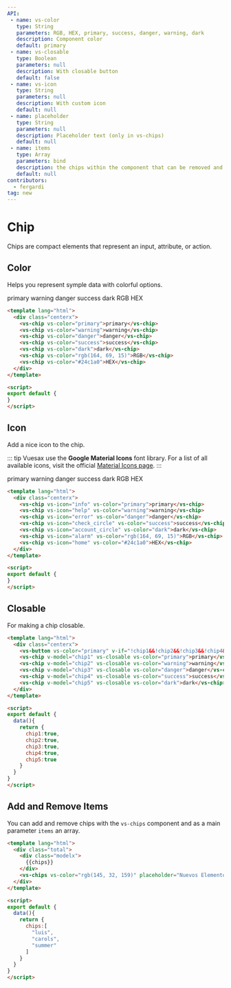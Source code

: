 ```yaml
---
API:
 - name: vs-color
   type: String
   parameters: RGB, HEX, primary, success, danger, warning, dark
   description: Component color
   default: primary
 - name: vs-closable
   type: Boolean
   parameters: null
   description: With closable button
   default: false
 - name: vs-icon
   type: String
   parameters: null
   description: With custom icon
   default: null
 - name: placeholder
   type: String
   parameters: null
   description: Placeholder text (only in vs-chips)
   default: null
 - name: items
   type: Array
   parameters: bind
   description: the chips within the component that can be removed and add (only in vs-chips)
   default: null
contributors:
  - fergardi
tag: new
---
```


 # Chip <!--#new-->

<box header>

  Chips are compact elements that represent an input, attribute, or action.

</box>

<box>

## Color

Helps you represent symple data with colorful options.

<vuecode md center>
<div slot="demo">
  <vs-chip vs-color="primary">primary</vs-chip>
  <vs-chip vs-color="warning">warning</vs-chip>
  <vs-chip vs-color="danger">danger</vs-chip>
  <vs-chip vs-color="success">success</vs-chip>
  <vs-chip vs-color="dark">dark</vs-chip>
  <vs-chip vs-color="rgb(164, 69, 15)">RGB</vs-chip>
  <vs-chip vs-color="#24c1a0">HEX</vs-chip>
</div>
<div slot="code">

```html
<template lang="html">
  <div class="centerx">
    <vs-chip vs-color="primary">primary</vs-chip>
    <vs-chip vs-color="warning">warning</vs-chip>
    <vs-chip vs-color="danger">danger</vs-chip>
    <vs-chip vs-color="success">success</vs-chip>
    <vs-chip vs-color="dark">dark</vs-chip>
    <vs-chip vs-color="rgb(164, 69, 15)">RGB</vs-chip>
    <vs-chip vs-color="#24c1a0">HEX</vs-chip>
  </div>
</template>

<script>
export default {
}
</script>
```

</div>
</vuecode>

</box>

<box>

## Icon

Add a nice icon to the chip.

::: tip
Vuesax use the **Google Material Icons** font library. For a list of all available icons, visit the official [Material Icons page](https://material.io/icons/).
:::

<vuecode md center>
<div slot="demo">
  <vs-chip vs-icon="info" vs-color="primary">primary</vs-chip>
  <vs-chip vs-icon="help" vs-color="warning">warning</vs-chip>
  <vs-chip vs-icon="error" vs-color="danger">danger</vs-chip>
  <vs-chip vs-icon="check_circle" vs-color="success">success</vs-chip>
  <vs-chip vs-icon="account_circle" vs-color="dark">dark</vs-chip>
  <vs-chip vs-icon="alarm" vs-color="rgb(164, 69, 15)">RGB</vs-chip>
  <vs-chip vs-icon="home" vs-color="#24c1a0">HEX</vs-chip>
</div>
<div slot="code">

```html
<template lang="html">
  <div class="centerx">
    <vs-chip vs-icon="info" vs-color="primary">primary</vs-chip>
    <vs-chip vs-icon="help" vs-color="warning">warning</vs-chip>
    <vs-chip vs-icon="error" vs-color="danger">danger</vs-chip>
    <vs-chip vs-icon="check_circle" vs-color="success">success</vs-chip>
    <vs-chip vs-icon="account_circle" vs-color="dark">dark</vs-chip>
    <vs-chip vs-icon="alarm" vs-color="rgb(164, 69, 15)">RGB</vs-chip>
    <vs-chip vs-icon="home" vs-color="#24c1a0">HEX</vs-chip>
  </div>
</template>

<script>
export default {
}
</script>
```

</div>
</vuecode>

</box>

<box>

## Closable

For making a chip closable.

<vuecode md>
<div slot="demo">
  <Demos-Chips-Closable />
</div>
<div slot="code">

```html
<template lang="html">
  <div class="centerx">
    <vs-button vs-color="primary" v-if="!chip1&&!chip2&&!chip3&&!chip4&&!chip5" @click="chip1=true,chip2=true,chip3=true,chip4=true,chip5=true" vs-type="filled">Reset Chips</vs-button>
    <vs-chip v-model="chip1" vs-closable vs-color="primary">primary</vs-chip>
    <vs-chip v-model="chip2" vs-closable vs-color="warning">warning</vs-chip>
    <vs-chip v-model="chip3" vs-closable vs-color="danger">danger</vs-chip>
    <vs-chip v-model="chip4" vs-closable vs-color="success">success</vs-chip>
    <vs-chip v-model="chip5" vs-closable vs-color="dark">dark</vs-chip>
  </div>
</template>

<script>
export default {
  data(){
    return {
      chip1:true,
      chip2:true,
      chip3:true,
      chip4:true,
      chip5:true
    }
  }
}
</script>
```

</div>
</vuecode>

</box>


<box>

## Add and Remove Items

You can add and remove chips with the `vs-chips` component and as a main parameter `items` an array.

<vuecode md>
<div slot="demo">
  <Demos-Chips-Addremove />
</div>
<div slot="code">

```html
<template lang="html">
  <div class="total">
    <div class="modelx">
      {{chips}}
    </div>
    <vs-chips vs-color="rgb(145, 32, 159)" placeholder="Nuevos Elementos" :items="chips"></vs-chips>
  </div>
</template>

<script>
export default {
  data(){
    return {
      chips:[
        "luis",
        "carols",
        "summer"
      ]
    }
  }
}
</script>
```

</div>
</vuecode>

</box>
